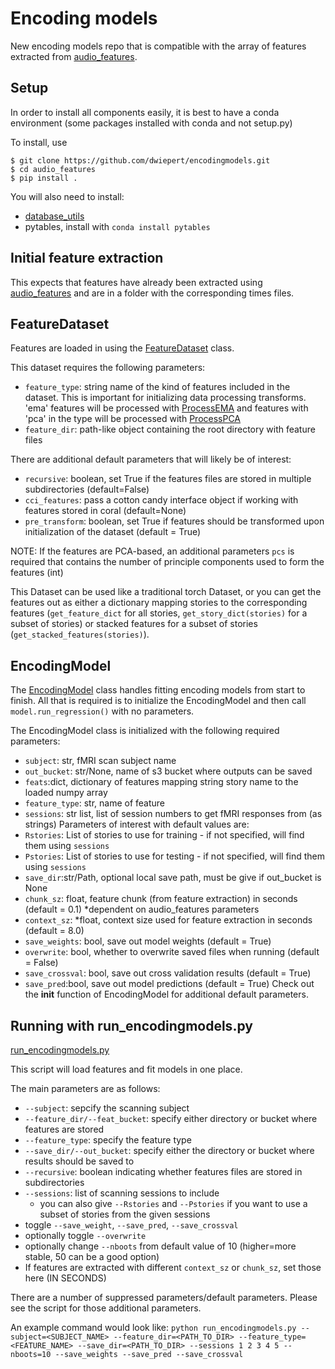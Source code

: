# Encoding models
New encoding models repo that is compatible with the array of features extracted from [audio_features](https://github.com/dwiepert/audio_features).

## Setup
In order to install all components easily, it is best to have a conda environment (some packages installed with conda and not setup.py)

To install, use

```
$ git clone https://github.com/dwiepert/encodingmodels.git
$ cd audio_features
$ pip install . 
```

You will also need to install:
* [database_utils](https://github.com/dwiepert/database_utils)
* pytables, install with `conda install pytables`


## Initial feature extraction
This expects that features have already been extracted using [audio_features](https://github.com/dwiepert/audio_features) and are in a folder with the corresponding times files. 

## FeatureDataset
Features are loaded in using the [FeatureDataset](https://github.com/dwiepert/encodingmodels/encodingmodels/io/_dataset.py) class. 

This dataset requires the following parameters:
* `feature_type`: string name of the kind of features included in the dataset. This is important for initializing data processing transforms. 'ema' features will be processed with [ProcessEMA](https://github.com/dwiepert/encodingmodels/encodingmodels/io/_transforms.py) and features with 'pca' in the type will be processed with [ProcessPCA](https://github.com/dwiepert/encodingmodels/encodingmodels/io/_transforms.py)
* `feature_dir`: path-like object containing the root directory with feature files

There are additional default parameters that will likely be of interest:
* `recursive`: boolean, set True if the features files are stored in multiple subdirectories (default=False)
* `cci_features`: pass a cotton candy interface object if working with features stored in coral (default=None)
* `pre_transform`: boolean, set True if features should be transformed upon initialization of the dataset (default = True)

NOTE: If the features are PCA-based, an additional parameters `pcs` is required that contains the number of principle components used to form the features (int)

This Dataset can be used like a traditional torch Dataset, or you can get the features out as either a dictionary mapping stories to the corresponding features (`get_feature_dict` for all stories, `get_story_dict(stories)` for a subset of stories) or stacked features for a subset of stories (`get_stacked_features(stories)`).

## EncodingModel
The [EncodingModel](https://github.com/dwiepert/encodingmodels/encodingmodels/models/_encoding.py) class handles fitting encoding models from start to finish. All that is required is to initialize the EncodingModel and then call `model.run_regression()` with no parameters.

The EncodingModel class is initialized with the following required parameters:
* `subject`: str, fMRI scan subject name
* `out_bucket`: str/None, name of s3 bucket where outputs can be saved
* `feats`:dict, dictionary of features mapping string story name to the loaded numpy array
* `feature_type`: str, name of feature
* `sessions`: str list, list of session numbers to get fMRI responses from (as strings)
Parameters of interest with default values are:
* `Rstories`: List of stories to use for training - if not specified, will find them using `sessions`
* `Pstories`:  List of stories to use for testing - if not specified, will find them using `sessions`
* `save_dir`:str/Path, optional local save path, must be give if out_bucket is None
* `chunk_sz`: float, feature chunk (from feature extraction) in seconds (default = 0.1) *dependent on audio_features parameters
* `context_sz`: *float, context size used for feature extraction in seconds (default = 8.0)
* `save_weights`: bool, save out model weights (default = True)
* `overwrite`: bool, whether to overwrite saved files when running (default = False)
* `save_crossval`: bool, save out cross validation results (default = True)
* `save_pred`:bool, save out model predictions (default = True)
Check out the __init__ function of EncodingModel for additional default parameters. 

## Running with run_encodingmodels.py
[run_encodingmodels.py](https://github.com/dwiepert/encodingmodels/run_encodingmodels.py)

This script will load features and fit models in one place. 

The main parameters are as follows:
* `--subject`: sepcify the scanning subject
* `--feature_dir/--feat_bucket`: specify either directory or bucket where features are stored
* `--feature_type`: specify the feature type
* `--save_dir/--out_bucket`: specify either the directory or bucket where results should be saved to
* `--recursive`: boolean indicating whether features files are stored in subdirectories
* `--sessions`: list of scanning sessions to include
    * you can also give `--Rstories` and `--Pstories` if you want to use a subset of stories from the given sessions
* toggle `--save_weight`, `--save_pred`, `--save_crossval`
* optionally toggle `--overwrite`
* optionally change `--nboots` from default value of 10 (higher=more stable, 50 can be a good option)
* If features are extracted with different `context_sz` or `chunk_sz`, set those here (IN SECONDS)

There are a number of suppressed parameters/default parameters. Please see the script for those additional parameters.

An example command would look like:
```python run_encodingmodels.py --subject=<SUBJECT_NAME> --feature_dir=<PATH_TO_DIR> --feature_type=<FEATURE_NAME> --save_dir=<PATH_TO_DIR> --sessions 1 2 3 4 5 --nboots=10 --save_weights --save_pred --save_crossval ```